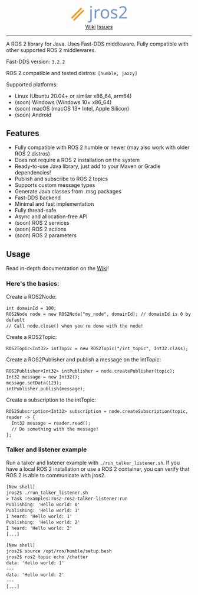 <p align="center">
  <img src="media/jros2.png" width="30%" /><br>
  <a href="https://github.com/ihmcrobotics/jros2/wiki">Wiki</a>
  <a href="https://github.com/ihmcrobotics/jros2/issues">Issues</a>
</p>

-----------------
A ROS 2 library for Java. Uses Fast-DDS middleware. Fully compatible with other supported ROS 2 middlewares.

Fast-DDS version: `3.2.2`

ROS 2 compatible and tested distros: `[humble, jazzy]`

Supported platforms:
- Linux (Ubuntu 20.04+ or similar x86_64, arm64)
- (soon) Windows (Windows 10+ x86_64)
- (soon) macOS (macOS 13+ Intel, Apple Silicon)
- (soon) Android

## Features
- Fully compatible with ROS 2 humble or newer (may also work with older ROS 2 distros)
- Does not require a ROS 2 installation on the system
- Ready-to-use Java library, just add to your Maven or Gradle dependencies!
- Publish and subscribe to ROS 2 topics
- Supports custom message types
- Generate Java classes from .msg packages
- Fast-DDS backend
- Minimal and fast implementation
- Fully thread-safe
- Async and allocation-free API
- (soon) ROS 2 services
- (soon) ROS 2 actions
- (soon) ROS 2 parameters

## Usage
Read in-depth documentation on the [Wiki](https://github.com/ihmcrobotics/jros2/wiki)!

### Here's the basics:

Create a ROS2Node:
```
int domainId = 100;
ROS2Node node = new ROS2Node("my_node", domainId); // domainId is 0 by default
// Call node.close() when you're done with the node!
```

Create a ROS2Topic:
```
ROS2Topic<Int32> intTopic = new ROS2Topic("/int_topic", Int32.class);
```

Create a ROS2Publisher and publish a message on the intTopic:
```
ROS2Publisher<Int32> intPublisher = node.createPublisher(topic);
Int32 message = new Int32();
message.setData(123);
intPublisher.publish(message);
```

Create a subscription to the intTopic:
```
ROS2Subscription<Int32> subscription = node.createSubscription(topic, reader -> {
  Int32 message = reader.read();
  // Do something with the message!
};
```

### Talker and listener example
Run a talker and listener example with `./run_talker_listener.sh`. If you have a local ROS 2 installation or use a ROS 2 container, you
can verify that ROS 2 is able to communicate with jros2.

```
[New shell]
jros2$ ./run_talker_listener.sh
> Task :examples:ros2-ros2-talker-listener:run
Publishing: 'Hello world: 0'
Publishing: 'Hello world: 1'
I heard: 'Hello world: 1'
Publishing: 'Hello world: 2'
I heard: 'Hello world: 2'
[...]
```
```
[New shell]
jros2$ source /opt/ros/humble/setup.bash 
jros2$ ros2 topic echo /chatter
data: 'Hello world: 1'
---
data: 'Hello world: 2'
---
[...]
```
